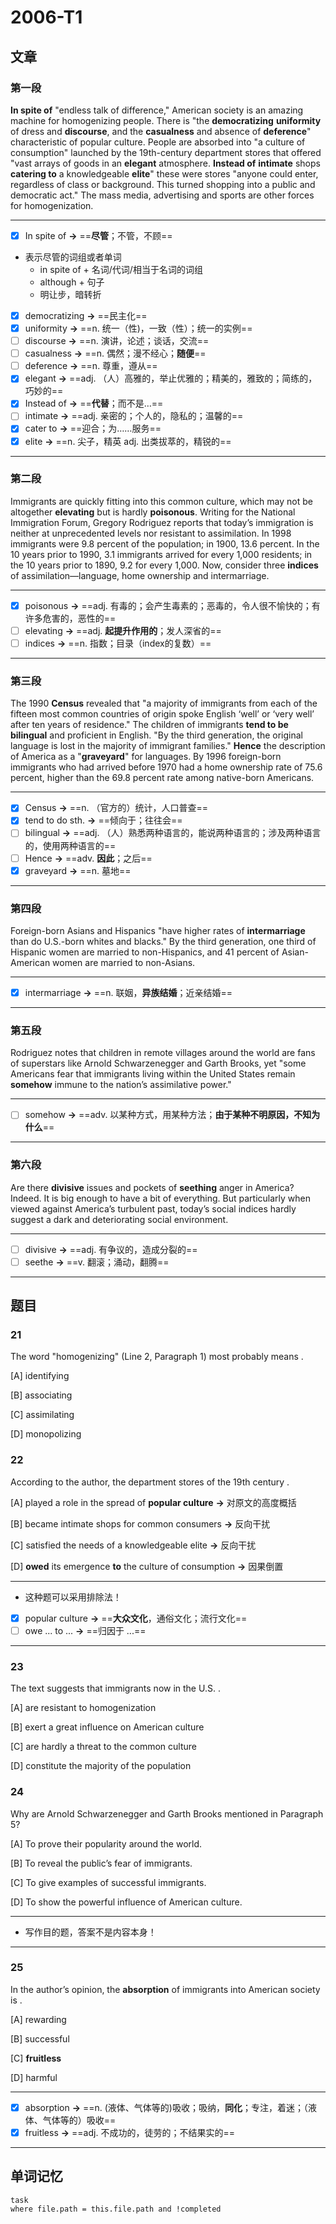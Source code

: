 # 2006-T1

## 文章

### 第一段

**In spite of** "endless talk of difference," American society is an amazing machine for homogenizing people. There is "the **democratizing** **uniformity** of dress and **discourse**, and the **casualness** and absence of **deference**" characteristic of popular culture. People are absorbed into "a culture of consumption" launched by the 19th-century department stores that offered "vast arrays of goods in an **elegant** atmosphere. **Instead of** **intimate** shops **catering to** a knowledgeable **elite**" these were stores "anyone could enter, regardless of class or background. This turned shopping into a public and democratic act." The mass media, advertising and sports are other forces for homogenization.

---

- [x] In spite of **→** ==**尽管**；不管，不顾==
- 表示尽管的词组或者单词
	- in spite of + 名词/代词/相当于名词的词组
	- although + 句子
	- 明让步，暗转折
- [x] democratizing **→** ==民主化==
- [x] uniformity **→** ==n. 统一（性)，一致（性）；统一的实例==
- [ ] discourse **→** ==n. 演讲，论述；谈话，交流==
- [ ] casualness **→** ==n. 偶然；漫不经心；**随便**==
- [ ] deference **→** ==n. 尊重，遵从==
- [x] elegant **→** ==adj. （人）高雅的，举止优雅的；精美的，雅致的；简练的，巧妙的==
- [x] Instead of **→** ==**代替**；而不是…==
- [ ] intimate **→** ==adj. 亲密的；个人的，隐私的；温馨的==
- [x] cater to **→** ==迎合；为……服务==
- [x] elite **→** ==n. 尖子，精英 adj. 出类拔萃的，精锐的==

---

### 第二段

Immigrants are quickly fitting into this common culture, which may not be altogether **elevating** but is hardly **poisonous**. Writing for the National Immigration Forum, Gregory Rodriguez reports that today’s immigration is neither at unprecedented levels nor resistant to assimilation. In 1998 immigrants were 9.8 percent of the population; in 1900, 13.6 percent. In the 10 years prior to 1990, 3.1 immigrants arrived for every 1,000 residents; in the 10 years prior to 1890, 9.2 for every 1,000. Now, consider three **indices** of assimilation—language, home ownership and intermarriage.

---

- [x] poisonous **→** ==adj. 有毒的；会产生毒素的；恶毒的，令人很不愉快的；有许多危害的，恶性的==
- [ ] elevating **→** ==adj. **起提升作用的**；发人深省的==
- [ ] indices **→** ==n. 指数；目录（index的复数）==

---

### 第三段

The 1990 **Census** revealed that "a majority of immigrants from each of the fifteen most common countries of origin spoke English ‘well’ or ‘very well’ after ten years of residence." The children of immigrants **tend to be** **bilingual** and proficient in English. "By the third generation, the original language is lost in the majority of immigrant families." **Hence** the description of America as a "**graveyard**" for languages. By 1996 foreign-born immigrants who had arrived before 1970 had a home ownership rate of 75.6 percent, higher than the 69.8 percent rate among native-born Americans.

---

- [x] Census **→** ==n. （官方的）统计，人口普查==
- [x] tend to do sth. **→** ==倾向于；往往会==
- [ ] bilingual **→** ==adj. （人）熟悉两种语言的，能说两种语言的；涉及两种语言的，使用两种语言的==
- [ ] Hence **→** ==adv. **因此**；之后==
- [x] graveyard **→** ==n. 墓地==

---

### 第四段

Foreign-born Asians and Hispanics "have higher rates of **intermarriage** than do U.S.-born whites and blacks." By the third generation, one third of Hispanic women are married to non-Hispanics, and 41 percent of Asian-American women are married to non-Asians.

---

- [x] intermarriage **→** ==n. 联姻，**异族结婚**；近亲结婚==

---

### 第五段

Rodriguez notes that children in remote villages around the world are fans of superstars like Arnold Schwarzenegger and Garth Brooks, yet "some Americans fear that immigrants living within the United States remain **somehow** immune to the nation’s assimilative power."

---

- [ ] somehow **→** ==adv. 以某种方式，用某种方法；**由于某种不明原因，不知为什么**==

---

### 第六段

Are there **divisive** issues and pockets of **seething** anger in America? Indeed. It is big enough to have a bit of everything. But particularly when viewed against America’s turbulent past, today’s social indices hardly suggest a dark and deteriorating social environment.

---

- [ ] divisive **→** ==adj. 有争议的，造成分裂的==
- [ ] seethe **→** ==v. 翻滚；涌动，翻腾==

---

## 题目

### 21

The word "homogenizing" (Line 2, Paragraph 1) most probably means	. 

[A] identifying

[B] associating
 
[C] assimilating 

[D] monopolizing

### 22

According to the author, the department stores of the 19th century	. 

[A] played a role in the spread of **popular culture** **→** 对原文的高度概括

[B] became intimate shops for common consumers **→** 反向干扰

[C] satisfied the needs of a knowledgeable elite **→** 反向干扰

[D] **owed** its emergence **to** the culture of consumption **→** 因果倒置

---

- 这种题可以采用排除法！
- [x] popular culture **→** ==**大众文化**，通俗文化；流行文化==
- [ ] owe ... to ...  **→** ==归因于 ...==

---

### 23

The text suggests that immigrants now in the U.S.	. 

[A] are resistant to homogenization

[B] exert a great influence on American culture 

[C] are hardly a threat to the common culture 

[D] constitute the majority of the population

### 24

Why are Arnold Schwarzenegger and Garth Brooks mentioned in Paragraph 5? 

[A] To prove their popularity around the world.

[B] To reveal the public’s fear of immigrants. 

[C] To give examples of successful immigrants.

[D] To show the powerful influence of American culture.

---

- 写作目的题，答案不是内容本身！

---

### 25

In the author’s opinion, the **absorption** of immigrants into American society is	. 

[A] rewarding

[B] successful 

[C] **fruitless** 

[D] harmful

---

- [x] absorption **→** ==n. (液体、气体等的)吸收；吸纳，**同化**；专注，着迷；（液体、气体等的）吸收==
- [x] fruitless **→** ==adj. 不成功的，徒劳的；不结果实的==

---

## 单词记忆

```dataview
task
where file.path = this.file.path and !completed
```